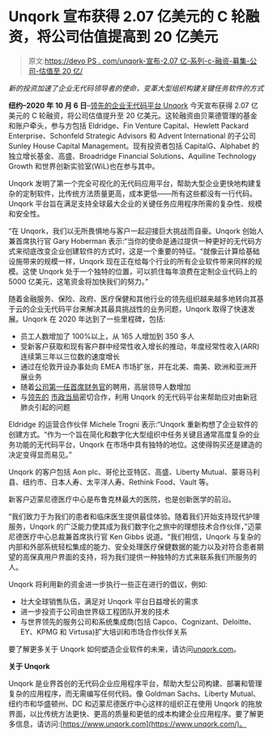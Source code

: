 # Unqork 宣布获得 2.07 亿美元的 C 轮融资，将公司估值提高到 20 亿美元

> 原文:[https://devo PS . com/unqork-宣布-2.07 亿-系列-c-融资-募集-公司-估值至 20 亿/](https://devops.com/unqork-announces-207-million-in-series-c-funding-raising-company-valuation-to-2-billion/)

*新的投资加速了企业无代码领导者的使命，变革大型组织构建关键任务软件的方式*

**纽约–2020 年 10 月 6 日**–[领先的企业无代码平台 Unqork](http://www.unqork.com/) 今天宣布获得 2.07 亿美元的 C 轮融资，将公司估值提升至 20 亿美元。这轮融资由贝莱德管理的基金和账户牵头，参与方包括 Eldridge、Fin Venture Capital、Hewlett Packard Enterprise、Schonfeld Strategic Advisors 和 Advent International 的子公司 Sunley House Capital Management。现有投资者包括 CapitalG、Alphabet 的独立增长基金、高盛、Broadridge Financial Solutions、Aquiline Technology Growth 和世界创新实验室(WiL)也在参与其中。

Unqork 发明了第一个完全可视化的无代码应用平台，帮助大型企业更快地构建复杂的定制软件，比传统方法质量更高，成本更低——所有这些都没有一行代码。Unqork 平台旨在满足支持全球最大企业的关键任务应用程序所需的复杂性、规模和安全性。

“在 Unqork，我们以无所畏惧地与客户一起迎接巨大挑战而自豪。Unqork 创始人兼首席执行官 Gary Hoberman 表示:“当你的使命是通过提供一种更好的无代码方式来彻底改变企业创建软件的方式时，这是一个重要的特征。“就像云计算给基础设施带来的规模一样，Unqork 现在正在给每个行业的所有企业软件带来同样的规模。这使 Unqork 处于一个独特的位置，可以抓住每年浪费在定制企业代码上的 5000 亿美元，这笔资金将加快我们的努力。”

随着金融服务、保险、政府、医疗保健和其他行业的领先组织越来越多地转向其基于云的企业无代码平台来解决其最具挑战性的业务问题，Unqork 取得了快速发展。Unqork 在 2020 年达到了一些里程碑，包括:

*   员工人数增加了 100%以上，从 165 人增加到 350 多人
*   受新客户获取和现有客户群中经常性收入增长的推动，年度经常性收入(ARR)连续第三年以三位数的速度增长
*   通过在伦敦开设办事处向 EMEA 市场扩张，并在北美、南美、欧洲和亚洲开展业务
*   随着[公司第一任首席财务官](https://www.prnewswire.com/news-releases/unqork-hires-first-chief-financial-officer-as-revenue-triples-301087327.html)的聘用，高层领导人数增加
*   与[领先的](https://www.prnewswire.com/news-releases/new-york-city-has-deployed-a-covid-19-engagement-portal-built-in-partnership-with-unqork-to-manage-growing-crisis-301033065.html) [市政当局](https://www.prnewswire.com/news-releases/using-unqorks-no-code-software-washington-dc-deploys-covid-19-support-hub-and-new-york-city-delivers-over-two-million-meals-301046084.html)密切合作，利用 Unqork 的无代码平台来帮助应对由新冠肺炎引起的问题

Eldridge 的运营合作伙伴 Michele Trogni 表示:“Unqork 重新构想了企业软件的创建方式。“作为一个旨在简化和数字化大型组织中任务关键且通常高度复杂的业务功能的无代码平台，Unqork 在市场中具有独特的地位。这使得购买还是建造的决定变得显而易见。”

Unqork 的客户包括 Aon plc、哥伦比亚特区、高盛、Liberty Mutual、蒙哥马利县、纽约市、日本人寿、太平洋人寿、Rethink Food、Vault 等。

新客户迈蒙尼德医疗中心是布鲁克林最大的医院，也是创新医学的前沿。

“我们致力于为我们的患者和临床医生提供最佳体验。随着我们开始支持现代护理服务，Unqork 的广泛能力使其成为我们数字化之旅中的理想技术合作伙伴，”迈蒙尼德医疗中心总裁兼首席执行官 Ken Gibbs 说道。“我们相信，Unqork 与复杂的内部和外部系统轻松集成的能力、安全处理医疗保健数据的能力以及对符合患者期望的高保真用户界面的支持，将为我们提供一种独特的方式来联系我们所服务的人。

Unqork 将利用新的资金进一步执行一些正在进行的倡议，例如:

*   壮大全球销售队伍，满足对 Unqork 平台日益增长的需求
*   进一步投资于公司由世界级工程团队开发的技术
*   与世界领先的服务公司和系统集成商(包括 Capco、Cognizant、Deloitte、EY、KPMG 和 Virtusa)扩大培训和市场合作伙伴关系

要了解更多关于 Unqork 如何塑造企业软件的未来，请访问[unqork.com](https://www.unqork.com/)。

**关于 Unqork**

Unqork 是业界首创的无代码企业应用程序平台，帮助大型公司构建、部署和管理复杂的应用程序，而无需编写任何代码。像 Goldman Sachs、Liberty Mutual、纽约市和华盛顿州、DC 和迈蒙尼德医疗中心这样的组织正在使用 Unqork 的拖放界面，以比传统方法更快、更高的质量和更低的成本构建企业应用程序。要了解更多信息，请访问:[https://www.unqork.com](https://www.unqork.com/)。